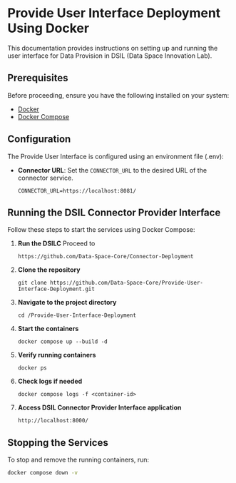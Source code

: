 # Provide User Interface Deployment Using Docker

This documentation provides instructions on setting up and running the user interface for Data Provision in DSIL (Data Space Innovation Lab).


## Prerequisites
Before proceeding, ensure you have the following installed on your system:

- [Docker](https://www.docker.com/)
- [Docker Compose](https://docs.docker.com/compose/)

## Configuration
The Provide User Interface is configured using an environment file (.env): 
- **Connector URL**: Set the `CONNECTOR_URL` to the desired URL of the connector service.
  ```env
  CONNECTOR_URL=https://localhost:8081/
  ```

## Running the DSIL Connector Provider Interface
Follow these steps to start the services using Docker Compose:

1. **Run the DSILC**
   Proceed to 
   ```
   https://github.com/Data-Space-Core/Connector-Deployment
   ```
2. **Clone the repository**
   ```
   git clone https://github.com/Data-Space-Core/Provide-User-Interface-Deployment.git
   ```
3. **Navigate to the project directory**
   ```
   cd /Provide-User-Interface-Deployment
   ```
4. **Start the containers**
   ```
   docker compose up --build -d
   ```
5. **Verify running containers**
   ```
   docker ps
   ```
6. **Check logs if needed**
   ```
   docker compose logs -f <container-id>
   ```
   
7. **Access DSIL Connector Provider Interface application**
   ```
   http://localhost:8000/
   ```

## Stopping the Services
To stop and remove the running containers, run:
```sh
docker compose down -v
```

